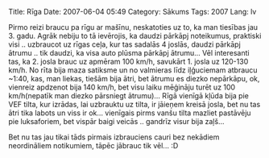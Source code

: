 Title: Rīga
Date: 2007-06-04 05:49
Category: Sākums
Tags: 2007
Lang: lv

Pirmo reizi braucu pa rīgu ar mašīnu, neskatoties uz to, ka man tiesības jau 3. gadu. Agrāk nebiju to tā ievērojis, ka daudzi pārkāpj noteikumus, praktiski visi .. uzbraucot uz rīgas ceļa, kur tas sadalās 4 joslās, daudzi pārkāpj ātrumu .. tik daudzi, ka visa auto plūsma pārkāpj ātrumu... Vēl interesanti tas, ka 2. josla brauc uz apmēram 100 km/h, savukārt 1. josla uz 120-130 km/h. No rīta bija maza satiksme un no valmieras līdz iļģuciemam atbraucu ~1:40, kas, man liekas, tiešām bija ātri, bet ātrumu es diezko nepārkāpu, ok, vienreiz apdzenot bija 140 km/h, bet visu laiku mēģināju turēt uz 100 km/h(nepatīk man diezko pārsniegt ātrumu)...
Rīgā vienīgā kļūda bija pie VEF tilta, kur izrādas, lai uzbrauktu uz tilta, ir jāieņem kreisā josla, bet nu tas ātri tika labots un viss ir ok... vienīgais pirms vanšu tilta mazliet pastāvēju pie luksaforiem, bet vispār baigi veicās .. gandrīz visur bija zaļš...

Bet nu tas jau tikai tāds pirmais izbrauciens cauri bez nekādiem neordināliem notikumiem, tāpēc jābrauc tik vēl... :D
